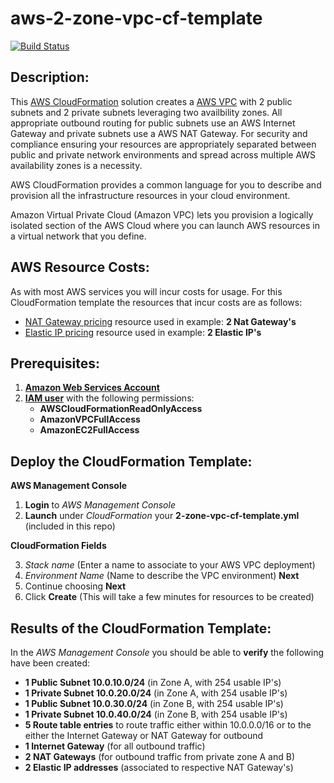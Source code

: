 # aws-2-zone-vpc-cf-template
[![Build Status](https://travis-ci.org/getcft/aws-2-zone-vpc-cf-template.svg?branch=master)](https://travis-ci.org/getcft/aws-2-zone-vpc-cf-template)

## Description:

This <a href="https://aws.amazon.com/cloudformation/" target="_blank">AWS CloudFormation</a> solution creates a <a href="https://aws.amazon.com/vpc" target="_blank"> AWS VPC</a> with 2 public subnets and 2 private subnets leveraging two availbility zones. All appropriate outbound routing for public subnets use an AWS Internet Gateway and private subnets use a AWS NAT Gateway. For security and compliance ensuring your resources are appropriately separated between public and private network environments and spread across multiple AWS availability zones is a necessity.

AWS CloudFormation provides a common language for you to describe and provision all the infrastructure resources in your cloud environment.

Amazon Virtual Private Cloud (Amazon VPC) lets you provision a logically isolated section of the AWS Cloud where you can launch AWS resources in a virtual network that you define.

## AWS Resource Costs:

As with most AWS services you will incur costs for usage. For this CloudFormation template the resources that incur costs are as follows:

* <a href="https://aws.amazon.com/vpc/pricing" target="_blank">NAT Gateway pricing</a> resource used in example: **2 Nat Gateway's**
* <a href="https://aws.amazon.com/ec2/pricing/on-demand/" target="_blank">Elastic IP pricing</a> resource used in example: **2 Elastic IP's**

## Prerequisites:

1. **<a href="https://aws.amazon.com" target="_blank"> Amazon Web Services Account**</a>
2. <a href="https://aws.amazon.com/iam/" target="_blank">**IAM user**</a> with the following permissions:
   * **AWSCloudFormationReadOnlyAccess**
   * **AmazonVPCFullAccess**
   * **AmazonEC2FullAccess**

## Deploy the CloudFormation Template:

**AWS Management Console**

1. **Login** to *AWS Management Console*
2. **Launch** under *CloudFormation* your **2-zone-vpc-cf-template.yml** (included in this repo)

**CloudFormation Fields**

3. *Stack name* (Enter a name to associate to your AWS VPC deployment)
4. *Environment Name* (Name to describe the VPC environment) **Next**
5. Continue choosing **Next**
6. Click **Create** (This will take a few minutes for resources to be created)

## Results of the CloudFormation Template:

In the *AWS Management Console* you should be able to **verify** the following have been created:

* **1 Public Subnet 10.0.10.0/24** (in Zone A, with 254 usable IP's)
* **1 Private Subnet 10.0.20.0/24** (in Zone A, with 254 usable IP's)
* **1 Public Subnet 10.0.30.0/24** (in Zone B, with 254 usable IP's)
* **1 Private Subnet 10.0.40.0/24** (in Zone B, with 254 usable IP's)
* **5 Route table entries** to route traffic either within 10.0.0.0/16 or to the either the Internet Gateway or NAT Gateway for outbound
* **1 Internet Gateway** (for all outbound traffic)
* **2 NAT Gateways** (for outbound traffic from private zone A and B)
* **2 Elastic IP addresses** (associated to respective NAT Gateway's)
